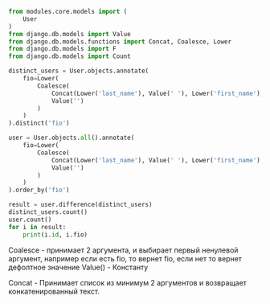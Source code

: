 ```python
from modules.core.models import (
    User
)
from django.db.models import Value
from django.db.models.functions import Concat, Coalesce, Lower
from django.db.models import F
from django.db.models import Count

distinct_users = User.objects.annotate(
    fio=Lower(
        Coalesce(
            Concat(Lower('last_name'), Value(' '), Lower('first_name'), Value(' '), Lower('patronymic_name')),
            Value('')
        )
    )
).distinct('fio')

user = User.objects.all().annotate(
    fio=Lower(
        Coalesce(
            Concat(Lower('last_name'), Value(' '), Lower('first_name'), Value(' '), Lower('patronymic_name')),
            Value('')
        )
    )
).order_by('fio')

result = user.difference(distinct_users)
distinct_users.count()
user.count()
for i in result:
    print(i.id, i.fio)
```

Coalesce - принимает 2 аргумента, и выбирает первый ненулевой аргумент, например если есть fio, то вернет fio, если нет то вернет дефолтное значение Value() - Константу

Concat - Принимает список из минимум 2 аргументов и возвращает конкатенированный текст. 

